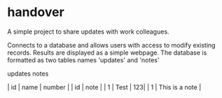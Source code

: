 # handover
A simple project to share updates with work colleagues.

Connects to a database and allows users with access to modify existing records. Results are displayed as a simple webpage.
The database is formatted as two tables names 'updates' and 'notes'

updates                         notes

| id     | name   | number |    | id    | note                      |
| 1      | Test   |     123|    | 1     | This is a note            |


